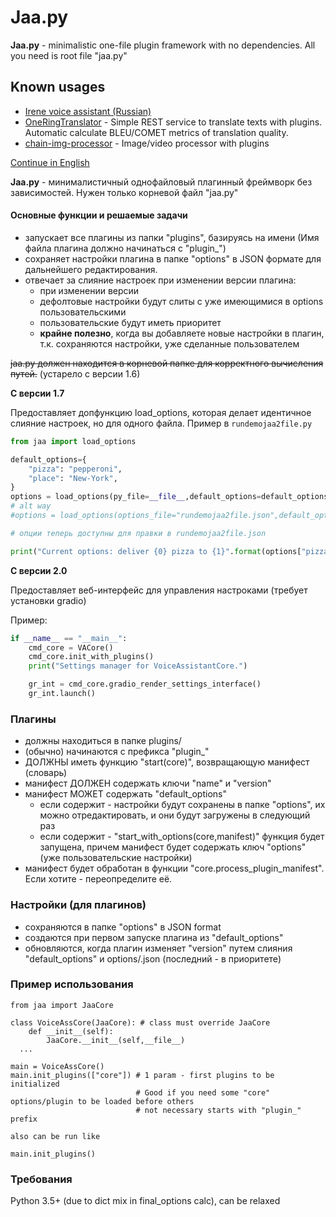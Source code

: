 # Jaa.py

**Jaa.py** - minimalistic one-file plugin framework with no dependencies.
All you need is root file "jaa.py"

## Known usages

- [Irene voice assistant (Russian)](https://github.com/janvarev/Irene-Voice-Assistant)
- [OneRingTranslator](https://github.com/janvarev/OneRingTranslator) - Simple REST service to translate texts with plugins. Automatic calculate BLEU/COMET metrics of translation quality.
- [chain-img-processor](https://github.com/janvarev/chain-img-processor) - Image/video processor with plugins

[Continue in English](/README.EN.md)

**Jaa.py** - минималистичный однофайловый плагинный фреймворк без зависимостей.
Нужен только корневой файл "jaa.py"


#### Основные функции и решаемые задачи
- запускает все плагины из папки "plugins", базируясь на имени (Имя файла плагина должно начинаться с "plugin_")
- сохраняет настройки плагина в папке "options" в JSON формате для дальнейшего редактирования. 
- отвечает за слияние настроек при изменении версии плагина:
  - при изменении версии
  - дефолтовые настройки будут слиты с уже имеющимися в options пользовательскими
  - пользовательские будут иметь приоритет
  - **крайне полезно**, когда вы добавляете новые настройки в плагин, т.к. сохраняются настройки, уже сделанные пользователем

~~jaa.py должен находится в корневой папке для корректного вычисления путей.~~ (устарело с версии 1.6)

**С версии 1.7**

Предоставляет допфункцию load_options, которая делает идентичное слияние настроек, но
для одного файла. Пример в `rundemojaa2file.py`

```python
from jaa import load_options

default_options={
    "pizza": "pepperoni",
    "place": "New-York",
}
options = load_options(py_file=__file__,default_options=default_options)
# alt way
#options = load_options(options_file="rundemojaa2file.json",default_options=default_options)

# опции теперь доступны для правки в rundemojaa2file.json

print("Current options: deliver {0} pizza to {1}".format(options["pizza"],options["place"]))

``` 

**С версии 2.0**

Предоставляет веб-интерфейс для управления настроками (требует установки gradio)

Пример:
```python
if __name__ == "__main__":
    cmd_core = VACore()
    cmd_core.init_with_plugins()
    print("Settings manager for VoiceAssistantCore.")

    gr_int = cmd_core.gradio_render_settings_interface()
    gr_int.launch()
```


### Плагины
* должны находиться в папке plugins/
* (обычно) начинаются с префикса "plugin_"
* ДОЛЖНЫ иметь функцию "start(core)", возвращающую манифест (словарь)
* манифест ДОЛЖЕН содержать ключи "name" и "version"
* манифест МОЖЕТ содержать "default_options"
  * если содержит - настройки будут сохранены в папке "options", их можно отредактировать, и они будут загружены в следующий раз
  * если содержит - "start_with_options(core,manifest)" функция будет запущена, причем манифест будет содержать ключ "options" (уже пользовательские настройки)
* манифест будет обработан в функции "core.process_plugin_manifest". Если хотите - переопределите её.

### Настройки (для плагинов)
* сохраняются в папке "options" в JSON format
* создаются при первом запуске плагина из "default_options"
* обновляются, когда плагин изменяет "version" путем слияния
"default_options" и options/<plugin>.json (последний - в приоритете) 

### Пример использования
```
from jaa import JaaCore

class VoiceAssCore(JaaCore): # class must override JaaCore
    def __init__(self):
        JaaCore.__init__(self,__file__)
  ...

main = VoiceAssCore()
main.init_plugins(["core"]) # 1 param - first plugins to be initialized
                            # Good if you need some "core" options/plugin to be loaded before others
                            # not necessary starts with "plugin_" prefix

also can be run like

main.init_plugins()
```
### Требования
Python 3.5+ (due to dict mix in final_options calc), can be relaxed
